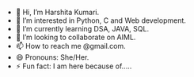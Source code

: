 - 👋 Hi, I’m Harshita Kumari.
- 👀 I’m interested in Python, C and Web development.
- 🌱 I’m currently learning DSA, JAVA, SQL.
- 💞️ I’m looking to collaborate on AIML.
- 📫 How to reach me @gmail.com.
- 😄 Pronouns: She/Her.
- ⚡ Fun fact: I am here because of.....
